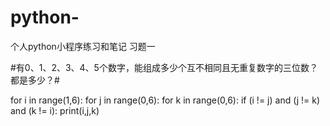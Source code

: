 # python-
个人python小程序练习和笔记
习题一

#有0、1、2、3、4、5个数字，能组成多少个互不相同且无重复数字的三位数？都是多少？#

for i in range(1,6):
    for j in range(0,6):
        for k in range(0,6):
            if (i != j) and (j != k)  and (k != i):
                print(i,j,k)
